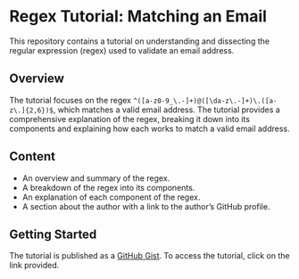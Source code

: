 # Regex Tutorial: Matching an Email

This repository contains a tutorial on understanding and dissecting the regular expression (regex) used to validate an email address. 

## Overview

The tutorial focuses on the regex `^([a-z0-9_\.-]+)@([\da-z\.-]+)\.([a-z\.]{2,6})$`, which matches a valid email address. The tutorial provides a comprehensive explanation of the regex, breaking it down into its components and explaining how each works to match a valid email address.

## Content

- An overview and summary of the regex.
- A breakdown of the regex into its components.
- An explanation of each component of the regex.
- A section about the author with a link to the author’s GitHub profile.

## Getting Started

The tutorial is published as a [GitHub Gist](https://github.com/WesBaker0/Simple-Regex-Tutorial/blob/main/gist.md). To access the tutorial, click on the link provided.